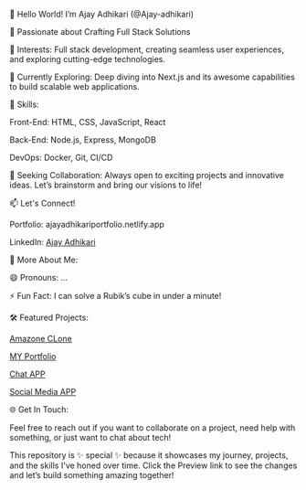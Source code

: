 👋 Hello World! I’m Ajay Adhikari (@Ajay-adhikari)

🚀 Passionate about Crafting Full Stack Solutions

👀 Interests: Full stack development, creating seamless user experiences, and exploring cutting-edge technologies.

🌱 Currently Exploring: Deep diving into Next.js and its awesome capabilities to build scalable web applications.

💼 Skills:

Front-End: HTML, CSS, JavaScript, React

Back-End: Node.js, Express, MongoDB

DevOps: Docker, Git, CI/CD

💞️ Seeking Collaboration: Always open to exciting projects and innovative ideas. Let’s brainstorm and bring our visions to life!

📫 Let's Connect!

Portfolio: ajayadhikariportfolio.netlify.app

LinkedIn: [Ajay Adhikari](https://www.linkedin.com/in/ajay-adhikari-66695a174/)

🌟 More About Me:

😄 Pronouns: ...

⚡ Fun Fact: I can solve a Rubik’s cube in under a minute!

🛠️ Featured Projects:

[Amazone CLone](https://ajayproject.netlify.app/) 

[MY Portfolio](https://ajayadhikariportfolio.netlify.app/) 

[Chat APP](https://ajayproject.netlify.app/) 

[Social Media APP](adhikarisocial.netlify.app) 

🌐 Get In Touch:

Feel free to reach out if you want to collaborate on a project, need help with something, or just want to chat about tech!

This repository is ✨ special ✨ because it showcases my journey, projects, and the skills I've honed over time. Click the Preview link to see the changes and let’s build something amazing together!



